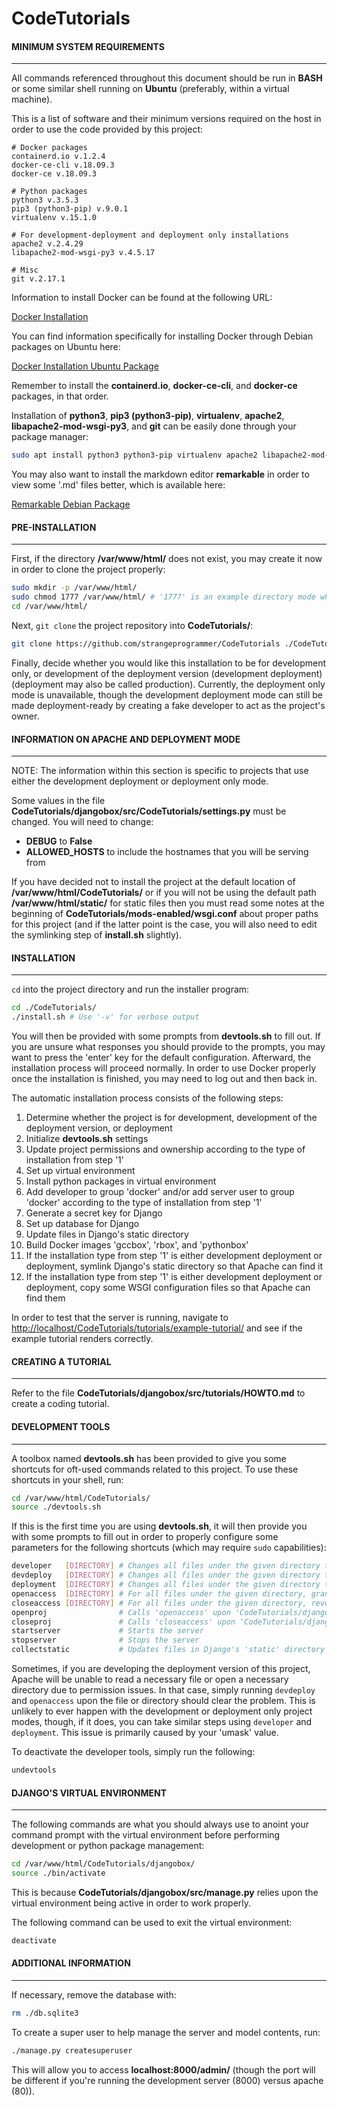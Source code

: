 # CodeTutorials

#### MINIMUM SYSTEM REQUIREMENTS
---

All commands referenced throughout this document should be run in **BASH** or some similar shell running on **Ubuntu** (preferably, within a virtual machine).

This is a list of software and their minimum versions required on the host in order to use the code provided by this project:

```
# Docker packages
containerd.io v.1.2.4
docker-ce-cli v.18.09.3
docker-ce v.18.09.3

# Python packages
python3 v.3.5.3
pip3 (python3-pip) v.9.0.1
virtualenv v.15.1.0

# For development-deployment and deployment only installations
apache2 v.2.4.29
libapache2-mod-wsgi-py3 v.4.5.17

# Misc
git v.2.17.1
```

Information to install Docker can be found at the following URL:

[Docker Installation](https://docs.docker.com/install/)

You can find information specifically for installing Docker through Debian packages on Ubuntu here:

[Docker Installation Ubuntu Package](https://docs.docker.com/install/linux/docker-ce/ubuntu/#install-from-a-package)

Remember to install the **containerd.io**, **docker-ce-cli**, and **docker-ce** packages, in that order.

Installation of **python3**, **pip3 (python3-pip)**, **virtualenv**, **apache2**, **libapache2-mod-wsgi-py3**, and **git** can be easily done through your package manager:

```bash
sudo apt install python3 python3-pip virtualenv apache2 libapache2-mod-wsgi-py3 git
```

You may also want to install the markdown editor **remarkable** in order to view some '.md' files better, which is available here:

[Remarkable Debian Package](https://remarkableapp.github.io/linux/download.html)

#### PRE-INSTALLATION
---

First, if the directory **/var/www/html/** does not exist, you may create it now in order to clone the project properly:

```bash
sudo mkdir -p /var/www/html/
sudo chmod 1777 /var/www/html/ # '1777' is an example directory mode which comes in useful for the next step
cd /var/www/html/
```

Next, `git clone` the project repository into **CodeTutorials/**:

```bash
git clone https://github.com/strangeprogrammer/CodeTutorials ./CodeTutorials/
```

Finally, decide whether you would like this installation to be for development only, or development of the deployment version (development deployment) (deployment may also be called production). Currently, the deployment only mode is unavailable, though the development deployment mode can still be made deployment-ready by creating a fake developer to act as the project's owner.

#### INFORMATION ON APACHE AND DEPLOYMENT MODE
---

NOTE: The information within this section is specific to projects that use either the development deployment or deployment only mode.

Some values in the file **CodeTutorials/djangobox/src/CodeTutorials/settings.py** must be changed. You will need to change:

- **DEBUG** to **False**
- **ALLOWED_HOSTS** to include the hostnames that you will be serving from

If you have decided not to install the project at the default location of **/var/www/html/CodeTutorials/** or if you will not be using the default path **/var/www/html/static/** for static files then you must read some notes at the beginning of **CodeTutorials/mods-enabled/wsgi.conf** about proper paths for this project (and if the latter point is the case, you will also need to edit the symlinking step of **install.sh** slightly).

#### INSTALLATION
---

`cd` into the project directory and run the installer program:

```bash
cd ./CodeTutorials/
./install.sh # Use '-v' for verbose output
```

You will then be provided with some prompts from **devtools.sh** to fill out. If you are unsure what responses you should provide to the prompts, you may want to press the 'enter' key for the default configuration. Afterward, the installation process will proceed normally. In order to use Docker properly once the installation is finished, you may need to log out and then back in.

The automatic installation process consists of the following steps:

1. Determine whether the project is for development, development of the deployment version, or deployment
2. Initialize **devtools.sh** settings
3. Update project permissions and ownership according to the type of installation from step '1'
4. Set up virtual environment
5. Install python packages in virtual environment
6. Add developer to group 'docker' and/or add server user to group 'docker' according to the type of installation from step '1'
7. Generate a secret key for Django
8. Set up database for Django
9. Update files in Django's static directory
10. Build Docker images 'gccbox', 'rbox', and 'pythonbox'
11. If the installation type from step '1' is either development deployment or deployment, symlink Django's static directory so that Apache can find it
12. If the installation type from step '1' is either development deployment or deployment, copy some WSGI configuration files so that Apache can find them

In order to test that the server is running, navigate to [http://localhost/CodeTutorials/tutorials/example-tutorial/](http://localhost/CodeTutorials/tutorials/example-tutorial/) and see if the example tutorial renders correctly.

#### CREATING A TUTORIAL
---

Refer to the file **CodeTutorials/djangobox/src/tutorials/HOWTO.md** to create a coding tutorial.

#### DEVELOPMENT TOOLS
---

A toolbox named **devtools.sh** has been provided to give you some shortcuts for oft-used commands related to this project. To use these shortcuts in your shell, run:

```bash
cd /var/www/html/CodeTutorials/
source ./devtools.sh
```

If this is the first time you are using **devtools.sh**, it will then provide you with some prompts to fill out in order to properly configure some parameters for the following shortcuts (which may require `sudo` capabilities):

```bash
developer	[DIRECTORY]	# Changes all files under the given directory to the developer's owner and group
devdeploy	[DIRECTORY]	# Changes all files under the given directory to the developer's owner and the server's group
deployment	[DIRECTORY]	# Changes all files under the given directory to the server's owner and group
openaccess	[DIRECTORY]	# For all files under the given directory, grants file read and directory traversal permission to everyone
closeaccess	[DIRECTORY]	# For all files under the given directory, revokes all permissions from everyone except the owner
openproj				# Calls 'openaccess' upon 'CodeTutorials/djangobox/src/' and deals with a pesky file's permissions
closeproj				# Calls 'closeaccess' upon 'CodeTutorials/djangobox/src/' and deals with a pesky file's permissions
startserver				# Starts the server
stopserver				# Stops the server
collectstatic			# Updates files in Django's 'static' directory
```

Sometimes, if you are developing the deployment version of this project, Apache will be unable to read a necessary file or open a necessary directory due to permission issues. In that case, simply running `devdeploy` and `openaccess` upon the file or directory should clear the problem. This is unlikely to ever happen with the development or deployment only project modes, though, if it does, you can take similar steps using `developer` and `deployment`. This issue is primarily caused by your 'umask' value.

To deactivate the developer tools, simply run the following:

```bash
undevtools
```

#### DJANGO'S VIRTUAL ENVIRONMENT
---

The following commands are what you should always use to anoint your command prompt with the virtual environment before performing development or python package management:

```bash
cd /var/www/html/CodeTutorials/djangobox/
source ./bin/activate
```

This is because **CodeTutorials/djangobox/src/manage.py** relies upon the virtual environment being active in order to work properly.

The following command can be used to exit the virtual environment:

```bash
deactivate
```

#### ADDITIONAL INFORMATION
---

If necessary, remove the database with:

```bash
rm ./db.sqlite3
```

To create a super user to help manage the server and model contents, run:

```bash
./manage.py createsuperuser
```

This will allow you to access **localhost:8000/admin/** (though the port will be different if you're running the development server (8000) versus apache (80)).